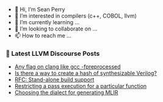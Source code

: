 - 👋 Hi, I’m Sean Perry
- 👀 I’m interested in compilers (c++, COBOL, llvm)
- 🌱 I’m currently learning ...
- 💞️ I’m looking to collaborate on ...
- 📫 How to reach me ...

<!---
s66perry/s66perry is a ✨ special ✨ repository because its `README.md` (this file) appears on your GitHub profile.
You can click the Preview link to take a look at your changes.
--->
### 📕 Latest LLVM Discourse Posts

<!-- DISCOURSE-LLVM:START -->
- [Any flag on clang like gcc -fpreprocessed](https://discourse.llvm.org/t/any-flag-on-clang-like-gcc-fpreprocessed/5077#post_5)
- [Is there a way to create a hash of synthesizable Verilog?](https://discourse.llvm.org/t/is-there-a-way-to-create-a-hash-of-synthesizable-verilog/61325#post_1)
- [RFC: Stand-alone build support](https://discourse.llvm.org/t/rfc-stand-alone-build-support/61291#post_15)
- [Restricting a pass execution for a particular function](https://discourse.llvm.org/t/restricting-a-pass-execution-for-a-particular-function/61323#post_1)
- [Choosing the dialect for generating MLIR](https://discourse.llvm.org/t/choosing-the-dialect-for-generating-mlir/61262#post_5)
<!-- DISCOURSE-LLVM:END -->
